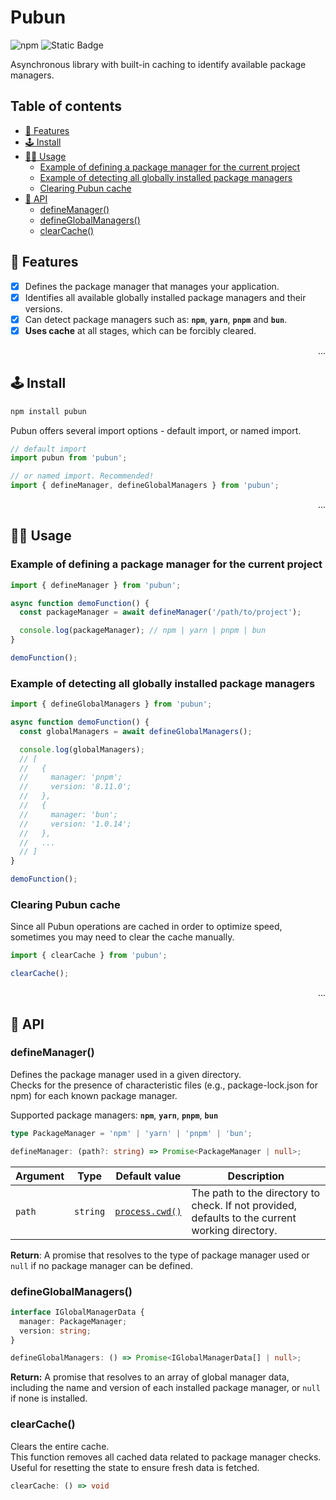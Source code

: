 <!-- markdownlint-configure-file {
  "MD033": false,
  "MD041": false,
} -->

# Pubun <!-- omit from toc -->

![npm](https://img.shields.io/npm/v/pubun?style=for-the-badge&logo=npm&logoColor=white&labelColor=CB3837&color=CB3837)
![Static Badge](<https://img.shields.io/badge/Coverage%20(istanbul)-100%25-green?style=for-the-badge&logo=vitest&logoColor=black&labelColor=298D46&color=298D46>)

Asynchronous library with built-in caching to identify available package managers.

## Table of contents <!-- omit from toc -->

- [📡 Features](#-features)
- [🕹️ Install](#️-install)
- [🏄‍♀️ Usage](#️-usage)
  - [Example of defining a package manager for the current project](#example-of-defining-a-package-manager-for-the-current-project)
  - [Example of detecting all globally installed package managers](#example-of-detecting-all-globally-installed-package-managers)
  - [Clearing Pubun cache](#clearing-pubun-cache)
- [📜 API](#-api)
  - [defineManager()](#definemanager)
  - [defineGlobalManagers()](#defineglobalmanagers)
  - [clearCache()](#clearcache)

## 📡 Features

- [x] Defines the package manager that manages your application.
- [x] Identifies all available globally installed package managers and their versions.
- [x] Can detect package managers such as: **`npm`**, **`yarn`**, **`pnpm`** and **`bun`**.
- [x] **Uses cache** at all stages, which can be forcibly cleared.

<!-- markdownlint-disable -->
<div align="right">...</div>
<!-- markdownlint-restore -->

## 🕹️ Install

```bash
npm install pubun
```

Pubun offers several import options - default import, or named import.

```js
// default import
import pubun from 'pubun';

// or named import. Recommended!
import { defineManager, defineGlobalManagers } from 'pubun';
```

<!-- markdownlint-disable -->
<div align="right">...</div>
<!-- markdownlint-restore -->

## 🏄‍♀️ Usage

### Example of defining a package manager for the current project

```js
import { defineManager } from 'pubun';

async function demoFunction() {
  const packageManager = await defineManager('/path/to/project');

  console.log(packageManager); // npm | yarn | pnpm | bun
}

demoFunction();
```

### Example of detecting all globally installed package managers

```js
import { defineGlobalManagers } from 'pubun';

async function demoFunction() {
  const globalManagers = await defineGlobalManagers();

  console.log(globalManagers);
  // [
  //   {
  //     manager: 'pnpm';
  //     version: '8.11.0';
  //   },
  //   {
  //     manager: 'bun';
  //     version: '1.0.14';
  //   },
  //   ...
  // ]
}

demoFunction();
```

### Clearing Pubun cache

Since all Pubun operations are cached in order to optimize speed, sometimes you may need to clear the cache manually.

```js
import { clearCache } from 'pubun';

clearCache();
```

<!-- markdownlint-disable -->
<div align="right">...</div>
<!-- markdownlint-restore -->

## 📜 API

### defineManager()

Defines the package manager used in a given directory.  
Checks for the presence of characteristic files (e.g., package-lock.json for npm) for each known package manager.

Supported package managers: **`npm`**, **`yarn`**, **`pnpm`**, **`bun`**

```ts
type PackageManager = 'npm' | 'yarn' | 'pnpm' | 'bun';

defineManager: (path?: string) => Promise<PackageManager | null>;
```

| Argument | Type     | Default value                                                     | Description                                                                                     |
| -------- | -------- | ----------------------------------------------------------------- | ----------------------------------------------------------------------------------------------- |
| `path`   | `string` | [`process.cwd()`](https://nodejs.org/api/process.html#processcwd) | The path to the directory to check. If not provided, defaults to the current working directory. |

**Return**: A promise that resolves to the type of package manager used or `null` if no package manager can be defined.

### defineGlobalManagers()

```ts
interface IGlobalManagerData {
  manager: PackageManager;
  version: string;
}

defineGlobalManagers: () => Promise<IGlobalManagerData[] | null>;
```

**Return:** A promise that resolves to an array of global manager data, including the name and version of each installed package manager, or `null` if none is installed.

### clearCache()

Clears the entire cache.  
This function removes all cached data related to package manager checks.
Useful for resetting the state to ensure fresh data is fetched.

```ts
clearCache: () => void
```
